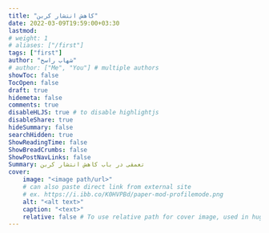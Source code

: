 ```yaml
---
title: "کاهش انتشار کربن"
date: 2022-03-09T19:59:00+03:30
lastmod: 
# weight: 1
# aliases: ["/first"]
tags: ["first"]
author: "شهاب راسخ"
# author: ["Me", "You"] # multiple authors
showToc: false
TocOpen: false
draft: true
hidemeta: false
comments: true
disableHLJS: true # to disable highlightjs
disableShare: true
hideSummary: false
searchHidden: true
ShowReadingTime: false
ShowBreadCrumbs: false
ShowPostNavLinks: false
Summary: تعمقی در باب کاهش انتشار کربن
cover:
    image: "<image path/url>"
    # can also paste direct link from external site
    # ex. https://i.ibb.co/K0HVPBd/paper-mod-profilemode.png
    alt: "<alt text>"
    caption: "<text>"
    relative: false # To use relative path for cover image, used in hugo Page-bundles
---
```

